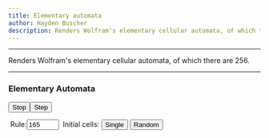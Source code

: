 ```yaml
---
title: Elementary automata
author: Hayden Buscher
description: Renders Wolfram's elementary cellular automata, of which there are 256.
---
```


<div class="border header">
<hr>
<p>Renders Wolfram's elementary cellular automata, of which there are 256.
</p>
<hr>
</div>

### Elementary Automata
<div class="margins"><canvas id="myCanvas" width="511" height="511" style="background-color:white"></canvas></div>

<button id='toggleRun' type="button" onclick=toggleRun()>Stop</button><button type="button" onclick=step()>Step</button>
<p style="line-height:0;display:inline">&nbspRule:</p><input id="rule" type="number" value="165" max="255" min="0" onchange=setRule()>
<p style="line-height:0;display:inline">&nbspInitial cells:</p>
<button type="button" onclick=point()>Single</button>
<button id='toolButton' type="button" onclick=rand()>Random</button>

<script type="text/javascript" src='js/automata/elementary.js'></script>